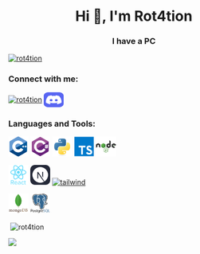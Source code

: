 <h1 align="center">Hi 👋, I'm Rot4tion</h1>
<h3 align="center">I have a PC</h3>

<p align="left"> <a href="https://github.com/ryo-ma/github-profile-trophy"><img src="https://github-profile-trophy.vercel.app/?username=rot4tion&no-bg=true&theme=onedark&no-frame=true&rank=SECRET,SSS,SS,S,AAA,AA,A,B" alt="rot4tion" /></a> </p>

<h3 align="left">Connect with me:</h3>
<p align="left">
<a href="https://fb.com/rot4tion" target="blank"><img align="center" src="https://raw.githubusercontent.com/rahuldkjain/github-profile-readme-generator/master/src/images/icons/Social/facebook.svg" alt="rot4tion" height="30" width="40" /></a>
<a href="https://discord.gg/eFHy635rCn" target="blank"><img align="center" src="https://raw.githubusercontent.com/tandpfun/skill-icons/refs/heads/main/icons/Discord.svg" alt="eFHy635rCn" height="30" width="40" /></a>
</p>

<h3 align="left">Languages and Tools:</h3>

<p align="left">
  <a href="https://www.w3schools.com/cpp/" target="_blank" rel="noreferrer"> <img src="https://raw.githubusercontent.com/devicons/devicon/master/icons/cplusplus/cplusplus-original.svg" alt="cplusplus" width="40" height="40"/></a>
  <a href="https://www.w3schools.com/cs/" target="_blank" rel="noreferrer"> <img src="https://raw.githubusercontent.com/devicons/devicon/master/icons/csharp/csharp-original.svg" alt="csharp" width="40" height="40"/></a>
  <a href="https://www.python.org" target="_blank" rel="noreferrer"> <img src="https://raw.githubusercontent.com/devicons/devicon/master/icons/python/python-original.svg" alt="python" width="40" height="40"/></a>
  <a href="https://www.typescriptlang.org/" target="_blank" rel="noreferrer"> <img src="https://raw.githubusercontent.com/devicons/devicon/master/icons/typescript/typescript-original.svg" alt="typescript" width="40" height="40"/></a>
  <a href="https://nodejs.org" target="_blank" rel="noreferrer"> <img src="https://raw.githubusercontent.com/devicons/devicon/master/icons/nodejs/nodejs-original-wordmark.svg" alt="nodejs" width="40" height="40"/></a>
</p>
<p align="left">
  <a href="https://reactjs.org/" target="_blank" rel="noreferrer"> <img src="https://raw.githubusercontent.com/devicons/devicon/master/icons/react/react-original-wordmark.svg" alt="react" width="40" height="40"/></a>
  <a href="https://nextjs.org/" target="_blank" rel="noreferrer"> <img src="https://raw.githubusercontent.com/tandpfun/skill-icons/refs/heads/main/icons/NextJS-Dark.svg" alt="nextjs" width="40" height="40"/></a>
  <a href="https://tailwindcss.com/" target="_blank" rel="noreferrer"> <img src="https://www.vectorlogo.zone/logos/tailwindcss/tailwindcss-icon.svg" alt="tailwind" width="40" height="40"/></a>
</p>
<p align="left">
  <a href="https://www.mongodb.com/" target="_blank" rel="noreferrer"> <img src="https://raw.githubusercontent.com/devicons/devicon/master/icons/mongodb/mongodb-original-wordmark.svg" alt="mongodb" width="40" height="40"/></a>
  <a href="https://www.postgresql.org" target="_blank" rel="noreferrer"> <img src="https://raw.githubusercontent.com/devicons/devicon/master/icons/postgresql/postgresql-original-wordmark.svg" alt="postgresql" width="40" height="40"/></a>
</p>



<p>&nbsp;<img align="center" src="https://github-readme-stats-zeta-smoky-84.vercel.app/api/top-langs?username=rot4tion&show_icons=true&locale=en&theme=transparent&hide_border=true" alt="rot4tion" /></p>
<picture>
    <source media="(prefers-color-scheme: dark)" srcset="https://github-readme-streak-stats-smoky-two.vercel.app/?user=rot4tion&theme=dark&hide_border=true&background=0%2C00000000%2C00000000" />
    <img src="https://github-readme-streak-stats-smoky-two.vercel.app/?user=rot4tion&theme=default&hide_border=true&background=0%2C00000000%2C00000000" />
</picture>
